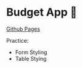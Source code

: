 # Budget App 💸

[Github Pages](https://anabrd.github.io/budget/)

Practice:

- Form Styling
- Table Stying
